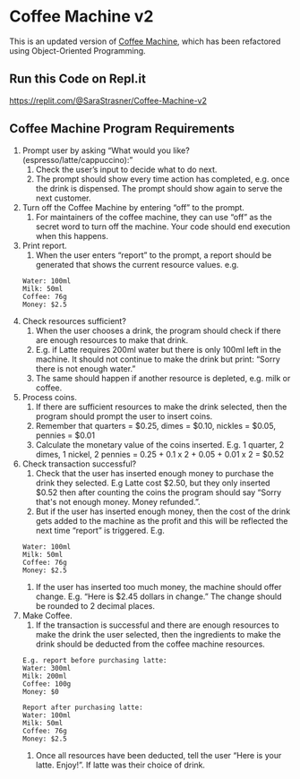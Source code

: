 # Coffee Machine v2
This is an updated version of [Coffee Machine](https://github.com/sarastrasner/python-projects/tree/main/coffeeMachine), 
which has been refactored using Object-Oriented Programming.

## Run this Code on Repl.it
https://replit.com/@SaraStrasner/Coffee-Machine-v2

## Coffee Machine Program Requirements
1. Prompt user by asking “What would you like? (espresso/latte/cappuccino):”
    1. Check the user’s input to decide what to do next.
    1. The prompt should show every time action has completed, e.g. once the drink is dispensed. The prompt should show again to serve the next customer.
1. Turn off the Coffee Machine by entering “off” to the prompt.
    1. For maintainers of the coffee machine, they can use “off” as the secret word to turn off the machine. Your code should end execution when this happens.
1. Print report.
    1. When the user enters “report” to the prompt, a report should be generated that shows the current resource values. e.g.
    ```
    Water: 100ml
    Milk: 50ml
    Coffee: 76g
    Money: $2.5
    ```
1. Check resources sufficient?
    1. When the user chooses a drink, the program should check if there are enough resources to make that drink.
    1. E.g. if Latte requires 200ml water but there is only 100ml left in the machine. It should not continue to make the drink but print: “Sorry there is not enough water.”
    1. The same should happen if another resource is depleted, e.g. milk or coffee.
1. Process coins.
    1. If there are sufficient resources to make the drink selected, then the program should prompt the user to insert coins.
    1. Remember that quarters = $0.25, dimes = $0.10, nickles = $0.05, pennies = $0.01
    1. Calculate the monetary value of the coins inserted. E.g. 1 quarter, 2 dimes, 1 nickel, 2 pennies = 0.25 + 0.1 x 2 + 0.05 + 0.01 x 2 = $0.52
1. Check transaction successful?
    1. Check that the user has inserted enough money to purchase the drink they selected. E.g Latte cost $2.50, but they only inserted $0.52 then after counting the coins the program should say “Sorry that's not enough money. Money refunded.”.
    1. But if the user has inserted enough money, then the cost of the drink gets added to the machine as the profit and this will be reflected the next time “report” is triggered. E.g.
    ```
    Water: 100ml
    Milk: 50ml
    Coffee: 76g
    Money: $2.5
    ```
    1. If the user has inserted too much money, the machine should offer change. E.g. “Here is $2.45 dollars in change.” The change should be rounded to 2 decimal places.
1. Make Coffee.
    1. If the transaction is successful and there are enough resources to make the drink the user selected, then the ingredients to make the drink should be deducted from the coffee machine resources. 
    ```
    E.g. report before purchasing latte:
    Water: 300ml
    Milk: 200ml
    Coffee: 100g
    Money: $0
    ```
    ```
    Report after purchasing latte:
    Water: 100ml
    Milk: 50ml
    Coffee: 76g
    Money: $2.5
    ```
    1. Once all resources have been deducted, tell the user “Here is your latte. Enjoy!”. If latte was their choice of drink.
